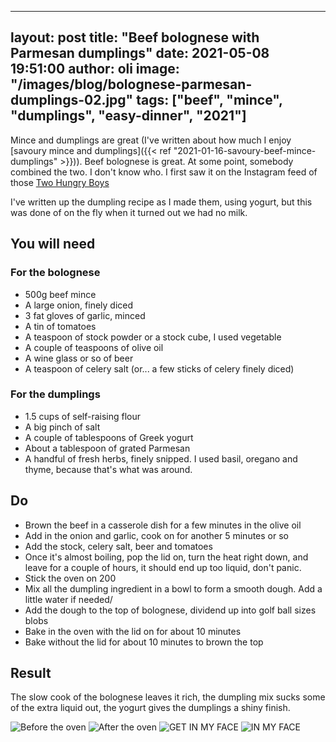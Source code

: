 
---
layout: post
title:  "Beef bolognese with Parmesan dumplings"
date:   2021-05-08 19:51:00
author: oli
image: "/images/blog/bolognese-parmesan-dumplings-02.jpg"
tags: ["beef", "mince", "dumplings", "easy-dinner", "2021"]
---

Mince and dumplings are great (I've written about how much I enjoy [savoury mince and dumplings]({{< ref "2021-01-16-savoury-beef-mince-dumplings" >}})).  Beef bolognese is great.  At some point, somebody combined the two.  I don't know who.  I first saw it on the Instagram feed of those [Two Hungry Boys](https://twohungryboys.uk/) 

I've written up the dumpling recipe as I made them, using yogurt, but this was done of on the fly when it turned out we had no milk.


## You will need

### For the bolognese

* 500g beef mince
* A large onion, finely diced
* 3 fat gloves of garlic, minced
* A tin of tomatoes
* A teaspoon of stock powder or a stock cube, I used vegetable
* A couple of teaspoons of olive oil
* A wine glass or so of beer
* A teaspoon of celery salt (or... a few sticks of celery finely diced)

### For the dumplings

* 1.5 cups of self-raising flour
* A big pinch of salt
* A couple of tablespoons of Greek yogurt
* About a tablespoon of grated Parmesan
* A handful of fresh herbs, finely snipped.  I used basil, oregano and thyme, because that's what was around.

## Do

* Brown the beef in a casserole dish for a few minutes in the olive oil 
* Add in the onion and garlic, cook on for another 5 minutes or so
* Add the stock, celery salt, beer and tomatoes
* Once it's almost boiling, pop the lid on, turn the heat right down, and leave for a couple of hours, it should end up too liquid, don't panic.
* Stick the oven on 200
* Mix all the dumpling ingredient in a bowl to form a smooth dough.  Add a little water if needed/
* Add the dough to the top of bolognese, dividend up into golf ball sizes blobs
* Bake in the oven with the lid on for about 10 minutes
* Bake without the lid for about 10 minutes to brown the top


## Result

The slow cook of the bolognese leaves it rich, the dumpling mix sucks some of the extra liquid out, the yogurt gives the dumplings a shiny finish.

![Before the oven](/images/blog/bolognese-parmesan-dumplings-01.jpg)
![After the oven](/images/blog/bolognese-parmesan-dumplings-02.jpg)
![GET IN MY FACE](/images/blog/bolognese-parmesan-dumplings-03.jpg)
![IN MY FACE](/images/blog/bolognese-parmesan-dumplings-04.jpg)




